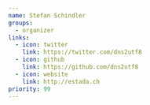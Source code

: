 ```yaml
---
name: Stefan Schindler
groups:
  - organizer
links:
  - icon: twitter
    link: https://twitter.com/dns2utf8
  - icon: github
    link: https://github.com/dns2utf8
  - icon: website
    link: http://estada.ch
priority: 99
---
```

